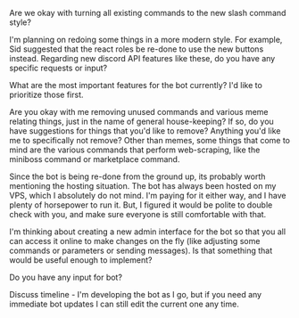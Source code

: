 Are we okay with turning all existing commands to the new slash command style?

I'm planning on redoing some things in a more modern style. For example, Sid suggested that the react roles be re-done to use the new buttons instead. Regarding new discord API features like these, do you have any specific requests or input?

What are the most important features for the bot currently? I'd like to prioritize those first.

Are you okay with me removing unused commands and various meme relating things, just in the name of general house-keeping? If so, do you have suggestions for things that you'd like to remove? Anything you'd like me to specifically not remove? Other than memes, some things that come to mind are the various commands that perform web-scraping, like the miniboss command or marketplace command.

Since the bot is being re-done from the ground up, its probably worth mentioning the hosting situation. The bot has always been hosted on my VPS, which I absolutely do not mind. I'm paying for it either way, and I have plenty of horsepower to run it. But, I figured it would be polite to double check with you, and make sure everyone is still comfortable with that.

I'm thinking about creating a new admin interface for the bot so that you all can access it online to make changes on the fly (like adjusting some commands or parameters or sending messages). Is that something that would be useful enough to implement?

Do you have any input for bot?

Discuss timeline - I'm developing the bot as I go, but if you need any immediate bot updates I can still edit the current one any time.
